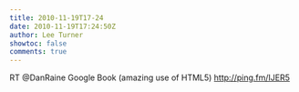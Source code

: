 ```yaml
---
title: 2010-11-19T17-24
date: 2010-11-19T17:24:50Z
author: Lee Turner
showtoc: false
comments: true
---
```


RT @DanRaine Google Book (amazing use of HTML5) http://ping.fm/IJER5

